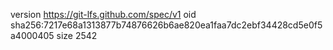 version https://git-lfs.github.com/spec/v1
oid sha256:7217e68a1313877b74876626b6ae820ea1faa7dc2ebf34428cd5e0f5a4000405
size 2542
